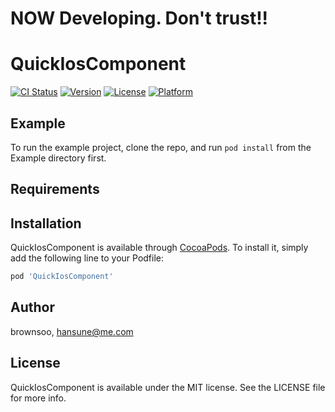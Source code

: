 
# NOW Developing. Don't trust!!

# QuickIosComponent

[![CI Status](https://img.shields.io/travis/brownsoo/QuickIosComponent.svg?style=flat)](https://travis-ci.org/brownsoo/QuickIosComponent)
[![Version](https://img.shields.io/cocoapods/v/QuickIosComponent.svg?style=flat)](https://cocoapods.org/pods/QuickIosComponent)
[![License](https://img.shields.io/cocoapods/l/QuickIosComponent.svg?style=flat)](https://cocoapods.org/pods/QuickIosComponent)
[![Platform](https://img.shields.io/cocoapods/p/QuickIosComponent.svg?style=flat)](https://cocoapods.org/pods/QuickIosComponent)

## Example

To run the example project, clone the repo, and run `pod install` from the Example directory first.

## Requirements

## Installation

QuickIosComponent is available through [CocoaPods](https://cocoapods.org). To install
it, simply add the following line to your Podfile:

```ruby
pod 'QuickIosComponent'
```

## Author

brownsoo, hansune@me.com

## License

QuickIosComponent is available under the MIT license. See the LICENSE file for more info.
